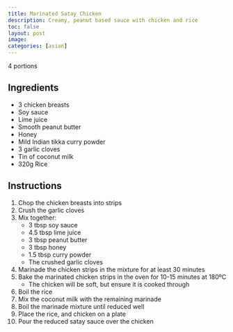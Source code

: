 ```yaml
---
title: Marinated Satay Chicken
description: Creamy, peanut based sauce with chicken and rice
toc: false
layout: post
image: 
categories: [asian]
---
```


4 portions

## Ingredients

- 3 chicken breasts
- Soy sauce
- Lime juice
- Smooth peanut butter
- Honey
- Mild Indian tikka curry powder
- 3 garlic cloves
- Tin of coconut milk
- 320g Rice

## Instructions

1. Chop the chicken breasts into strips
2. Crush the garlic cloves
3. Mix together:
   - 3 tbsp soy sauce
   - 4.5 tbsp lime juice
   - 3 tbsp peanut butter
   - 3 tbsp honey
   - 1.5 tbsp curry powder
   - The crushed garlic cloves
4. Marinade the chicken strips in the mixture for at least 30 minutes
5. Bake the marinated chicken strips in the oven for 10-15 minutes at 180ºC
      - The chicken will be soft, but ensure it is cooked through 
6. Boil the rice
7. Mix the coconut milk with the remaining marinade
8. Boil the marinade mixture until reduced well
9. Place the rice, and chicken on a plate
10. Pour the reduced satay sauce over the chicken
 